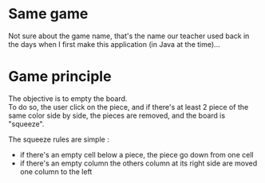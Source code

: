 # Same game

Not sure about the game name, that's the name our teacher used back in the days when I first make this application (in Java at the time)...  

# Game principle
The objective is to empty the board.  
To do so, the user click on the piece, and if there's at least 2 piece of the same color side by side, the pieces are removed, and the board is "squeeze".  

The squeeze rules are simple : 
- if there's an empty cell below a piece, the piece go down from one cell  
- if there's an empty column the others column at its right side are moved one column to the left

